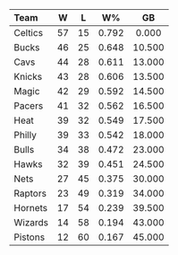 | Team                             |  W  |  L  |  W%   |   GB   |
|:---------------------------------|:---:|:---:|:-----:|:------:|
| [](/r/bostonceltics) Celtics     | 57  | 15  | 0.792 | 0.000  |
| [](/r/mkebucks) Bucks            | 46  | 25  | 0.648 | 10.500 |
| [](/r/clevelandcavs) Cavs        | 44  | 28  | 0.611 | 13.000 |
| [](/r/nyknicks) Knicks           | 43  | 28  | 0.606 | 13.500 |
| [](/r/orlandomagic) Magic        | 42  | 29  | 0.592 | 14.500 |
| [](/r/pacers) Pacers             | 41  | 32  | 0.562 | 16.500 |
| [](/r/heat) Heat                 | 39  | 32  | 0.549 | 17.500 |
| [](/r/sixers) Philly             | 39  | 33  | 0.542 | 18.000 |
| [](/r/chicagobulls) Bulls        | 34  | 38  | 0.472 | 23.000 |
| [](/r/atlantahawks) Hawks        | 32  | 39  | 0.451 | 24.500 |
| [](/r/gonets) Nets               | 27  | 45  | 0.375 | 30.000 |
| [](/r/torontoraptors) Raptors    | 23  | 49  | 0.319 | 34.000 |
| [](/r/charlottehornets) Hornets  | 17  | 54  | 0.239 | 39.500 |
| [](/r/washingtonwizards) Wizards | 14  | 58  | 0.194 | 43.000 |
| [](/r/detroitpistons) Pistons    | 12  | 60  | 0.167 | 45.000 |